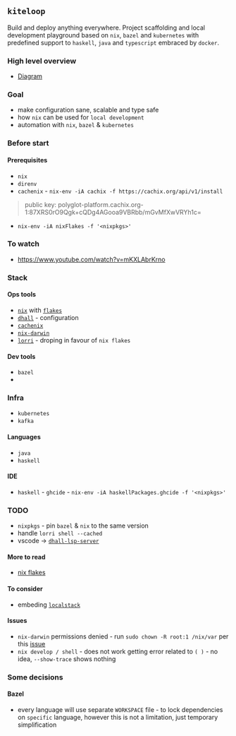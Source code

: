 `kiteloop`
----

Build and deploy anything everywhere. Project scaffolding and local development playground based on `nix`, `bazel` and `kubernetes` with predefined support to `haskell`, `java` and `typescript` embraced by `docker`. 

### High level overview
* [Diagram](https://coggle.it/diagram/Xw660iV2w184ISI9/t/immutable-polyglot-platform/8f73a2a7499f44a188cece11044544f6c4cc52a52e9ce5e837203f440507b8fd)

### Goal
* make configuration sane, scalable and type safe
* how `nix` can be used for `local development`
* automation with `nix`, `bazel` & `kubernetes`

### Before start 
#### Prerequisites
* `nix`
* `direnv`
* `cachenix` - `nix-env -iA cachix -f https://cachix.org/api/v1/install`
> public key: polyglot-platform.cachix.org-1:87XRS0rO9Qgk+cQDg4AGooa9VBRbb/mGvMfXwVRYh1c=
* `nix-env -iA nixFlakes -f '<nixpkgs>'`

### To watch
* https://www.youtube.com/watch?v=mKXLAbrKrno

### Stack

#### Ops tools
* [`nix`](https://github.com/NixOS/nixpkgs) with [`flakes`](https://www.tweag.io/blog/2020-05-25-flakes/)
* [`dhall`](https://github.com/dhall-lang/dhall-lang) - configuration
* [`cachenix`](https://cachix.org/)
* [`nix-darwin`](https://github.com/LnL7/nix-darwin)
* [`lorri`](https://github.com/target/lorri) - droping in favour of `nix flakes`

#### Dev tools
* `bazel`
*

### Infra
* `kubernetes`
* `kafka`

#### Languages
* `java`
* `haskell`

#### IDE
* `haskell` - `ghcide` - `nix-env -iA haskellPackages.ghcide -f '<nixpkgs>'`

### TODO
* `nixpkgs` - pin `bazel` & `nix` to the same version
* handle `lorri shell --cached`
* vscode -> [`dhall-lsp-server`](https://github.com/dhall-lang/dhall-haskell/tree/master/dhall-lsp-server)

#### More to read
* [nix flakes](https://zimbatm.com/NixFlakes/)

#### To consider
* embeding [`localstack`](https://github.com/localstack/localstack)

#### Issues
* `nix-darwin` permissions denied - run `sudo chown -R root:1 /nix/var` per this [issue](https://github.com/LnL7/nix-darwin/issues/188)
* `nix develop / shell` - does not work getting error related to `( )` - no idea, `--show-trace` shows nothing

### Some decisions
#### Bazel
* every language will use separate `WORKSPACE` file - to lock dependencies on `specific` language, however this is not a limitation, just temporary simplification
